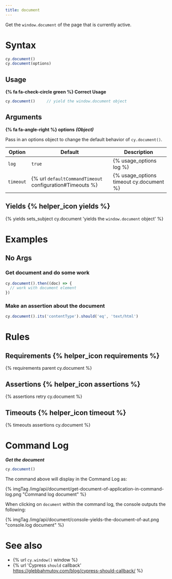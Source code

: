 ```yaml
---
title: document
---
```


Get the `window.document` of the page that is currently active.

# Syntax

```javascript
cy.document()
cy.document(options)
```

## Usage

**{% fa fa-check-circle green %} Correct Usage**

```javascript
cy.document()     // yield the window.document object
```

## Arguments

**{% fa fa-angle-right %} options** ***(Object)***

Pass in an options object to change the default behavior of `cy.document()`.

Option | Default | Description
--- | --- | ---
`log` | `true` | {% usage_options log %}
`timeout` | {% url `defaultCommandTimeout` configuration#Timeouts %} | {% usage_options timeout cy.document %}

## Yields {% helper_icon yields %}

{% yields sets_subject cy.document 'yields the `window.document` object' %}

# Examples

## No Args

### Get document and do some work

```javascript
cy.document().then((doc) => {
  // work with document element
})
```

### Make an assertion about the document

```javascript
cy.document().its('contentType').should('eq', 'text/html')
```

# Rules

## Requirements {% helper_icon requirements %}

{% requirements parent cy.document %}

## Assertions {% helper_icon assertions %}

{% assertions retry cy.document %}

## Timeouts {% helper_icon timeout %}

{% timeouts assertions cy.document %}

# Command Log

***Get the document***

```javascript
cy.document()
```

The command above will display in the Command Log as:

{% imgTag /img/api/document/get-document-of-application-in-command-log.png "Command log document" %}

When clicking on `document` within the command log, the console outputs the following:

{% imgTag /img/api/document/console-yields-the-document-of-aut.png "console.log document" %}

# See also

- {% url `cy.window()` window %}
- {% url 'Cypress `should` callback' https://glebbahmutov.com/blog/cypress-should-callback/ %}
